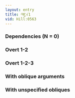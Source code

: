 ```yaml
---
layout: entry
title: འཇུ་√1
vid: Hill:0563
---
```

### Dependencies (N = 0)


### Overt 1-2


### Overt 1-2-3


### With oblique arguments


### With unspecified obliques
